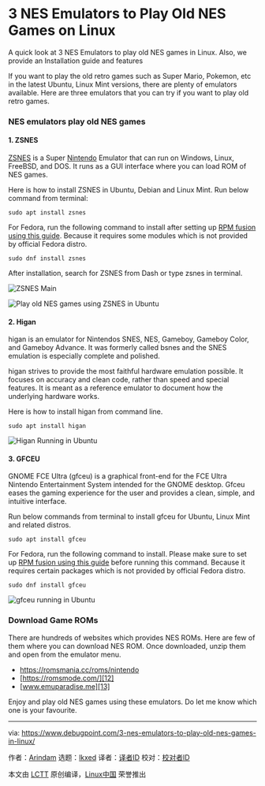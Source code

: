 [#]: subject: "3 NES Emulators to Play Old NES Games on Linux"
[#]: via: "https://www.debugpoint.com/3-nes-emulators-to-play-old-nes-games-in-linux/"
[#]: author: "Arindam https://www.debugpoint.com/author/admin1/"
[#]: collector: "lkxed"
[#]: translator: "geekpi"
[#]: reviewer: " "
[#]: publisher: " "
[#]: url: " "

3 NES Emulators to Play Old NES Games on Linux
======
A quick look at 3 NES Emulators to play old NES games in Linux. Also, we provide an Installation guide and features

If you want to play the old retro games such as Super Mario, Pokemon, etc in the latest Ubuntu, Linux Mint versions, there are plenty of emulators available. Here are three emulators that you can try if you want to play old retro games.

### NES emulators play old NES games

#### 1. ZSNES

[ZSNES][1] is a Super [Nintendo][2] Emulator that can run on Windows, Linux, FreeBSD, and DOS. It runs as a GUI interface where you can load ROM of NES games.

Here is how to install ZSNES in Ubuntu, Debian and Linux Mint. Run below command from terminal:

```
sudo apt install zsnes
```

For Fedora, run the following command to install after setting up [RPM fusion using this guide][3]. Because it requires some modules which is not provided by official Fedora distro.

```
sudo dnf install zsnes
```

After installation, search for ZSNES from Dash or type zsnes in terminal.

![ZSNES Main][4]

![Play old NES games using ZSNES in Ubuntu][5]

#### 2. Higan

higan is an emulator for Nintendos SNES, NES, Gameboy, Gameboy Color, and Gameboy Advance. It was formerly called bsnes and the SNES emulation is especially complete and polished.

higan strives to provide the most faithful hardware emulation possible. It focuses on accuracy and clean code, rather than speed and special features. It is meant as a reference emulator to document how the underlying hardware works.

Here is how to install higan from command line.

```
sudo apt install higan
```

![Higan Running in Ubuntu][6]

#### 3. GFCEU

GNOME FCE Ultra (gfceu) is a graphical front-end for the FCE Ultra Nintendo Entertainment System intended for the GNOME desktop. Gfceu eases the gaming experience for the user and provides a clean, simple, and intuitive interface.

Run below commands from terminal to install gfceu for Ubuntu, Linux Mint and related distros.

```
sudo apt install gfceu
```

For Fedora, run the following command to install. Please make sure to set up [RPM fusion using this guide][7] before running this command. Because it requires certain packages which is not provided by official Fedora distro.

```
sudo dnf install gfceu
```

![gfceu running in Ubuntu][8]

### Download Game ROMs

There are hundreds of websites which provides NES ROMs. Here are few of them where you can download NES ROM. Once downloaded, unzip them and open from the emulator menu.

* [https://romsman][9][ia.c][10][c/roms/nintendo][11]
* [https://romsmode.com/][12]
* [www.emuparadise.me][13]

Enjoy and play old NES games using these emulators. Do let me know which one is your favourite.

--------------------------------------------------------------------------------

via: https://www.debugpoint.com/3-nes-emulators-to-play-old-nes-games-in-linux/

作者：[Arindam][a]
选题：[lkxed][b]
译者：[译者ID](https://github.com/译者ID)
校对：[校对者ID](https://github.com/校对者ID)

本文由 [LCTT](https://github.com/LCTT/TranslateProject) 原创编译，[Linux中国](https://linux.cn/) 荣誉推出

[a]: https://www.debugpoint.com/author/admin1/
[b]: https://github.com/lkxed
[1]: http://www.zsnes.com/
[2]: https://en.wikipedia.org/wiki/Super_Nintendo_Entertainment_System
[3]: https://www.debugpoint.com/enable-rpm-fusion-fedora-rhel-centos/
[4]: https://www.debugpoint.com/wp-content/uploads/2016/07/ZSNES-Main.png
[5]: https://www.debugpoint.com/wp-content/uploads/2016/07/ZSNES-Running-in-Ubuntu.png
[6]: https://www.debugpoint.com/wp-content/uploads/2016/07/Higan-Running-in-Ubuntu.png
[7]: https://www.debugpoint.com/enable-rpm-fusion-fedora-rhel-centos/
[8]: https://www.debugpoint.com/wp-content/uploads/2016/07/gfceu-running-in-Ubuntu.png
[9]: https://romsmania.cc/roms/nintendo
[10]: https://romsmania.cc/roms/nintendo
[11]: https://romsmania.cc/roms/nintendo
[12]: https://romsmode.com/
[13]: http://www.emuparadise.me/Nintendo_Entertainment_System_ROMs/13
